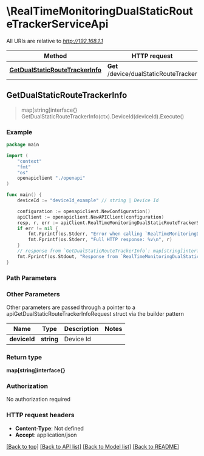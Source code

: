 # \RealTimeMonitoringDualStaticRouteTrackerServiceApi

All URIs are relative to *http://192.168.1.1*

Method | HTTP request | Description
------------- | ------------- | -------------
[**GetDualStaticRouteTrackerInfo**](RealTimeMonitoringDualStaticRouteTrackerServiceApi.md#GetDualStaticRouteTrackerInfo) | **Get** /device/dualStaticRouteTracker | 



## GetDualStaticRouteTrackerInfo

> map[string]interface{} GetDualStaticRouteTrackerInfo(ctx).DeviceId(deviceId).Execute()





### Example

```go
package main

import (
    "context"
    "fmt"
    "os"
    openapiclient "./openapi"
)

func main() {
    deviceId := "deviceId_example" // string | Device Id

    configuration := openapiclient.NewConfiguration()
    apiClient := openapiclient.NewAPIClient(configuration)
    resp, r, err := apiClient.RealTimeMonitoringDualStaticRouteTrackerServiceApi.GetDualStaticRouteTrackerInfo(context.Background()).DeviceId(deviceId).Execute()
    if err != nil {
        fmt.Fprintf(os.Stderr, "Error when calling `RealTimeMonitoringDualStaticRouteTrackerServiceApi.GetDualStaticRouteTrackerInfo``: %v\n", err)
        fmt.Fprintf(os.Stderr, "Full HTTP response: %v\n", r)
    }
    // response from `GetDualStaticRouteTrackerInfo`: map[string]interface{}
    fmt.Fprintf(os.Stdout, "Response from `RealTimeMonitoringDualStaticRouteTrackerServiceApi.GetDualStaticRouteTrackerInfo`: %v\n", resp)
}
```

### Path Parameters



### Other Parameters

Other parameters are passed through a pointer to a apiGetDualStaticRouteTrackerInfoRequest struct via the builder pattern


Name | Type | Description  | Notes
------------- | ------------- | ------------- | -------------
 **deviceId** | **string** | Device Id | 

### Return type

**map[string]interface{}**

### Authorization

No authorization required

### HTTP request headers

- **Content-Type**: Not defined
- **Accept**: application/json

[[Back to top]](#) [[Back to API list]](../README.md#documentation-for-api-endpoints)
[[Back to Model list]](../README.md#documentation-for-models)
[[Back to README]](../README.md)

